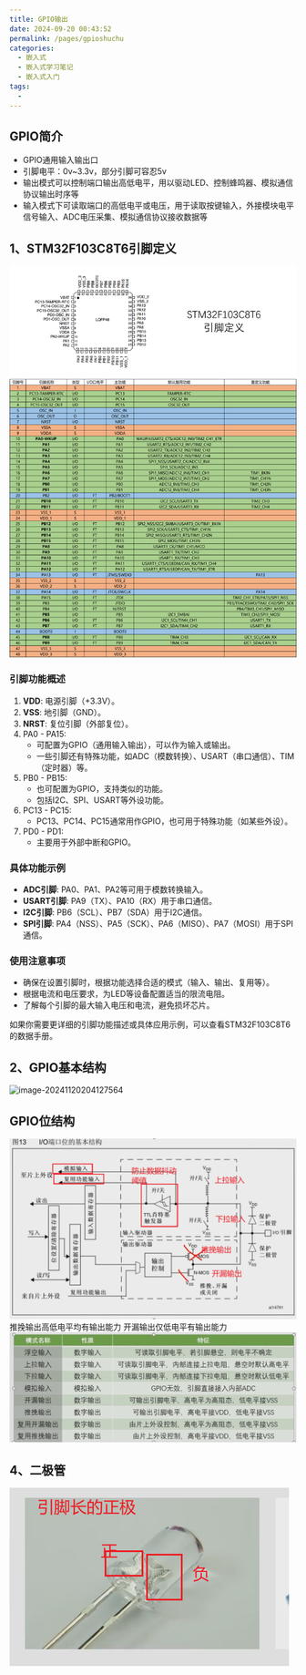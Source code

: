 ```yaml
---
title: GPIO输出
date: 2024-09-20 00:43:52
permalink: /pages/gpioshuchu
categories: 
  - 嵌入式
  - 嵌入式学习笔记
  - 嵌入式入门
tags: 
  - 
---
```

## GPIO简介
- GPIO通用输入输出口
- 引脚电平：0v~3.3v，部分引脚可容忍5v
- 输出模式可以控制端口输出高低电平，用以驱动LED、控制蜂鸣器、模拟通信协议输出时序等
- 输入模式下可读取端口的高低电平或电压，用于读取按键输入，外接模块电平信号输入、ADC电压采集、模拟通信协议接收数据等
## 1、STM32F103C8T6引脚定义

![alt text](./assets/010.png)

### 引脚功能概述

1. **VDD**: 电源引脚（+3.3V）。
2. **VSS**: 地引脚（GND）。
3. **NRST**: 复位引脚（外部复位）。
4. PA0 - PA15:
   - 可配置为GPIO（通用输入输出），可以作为输入或输出。
   - 一些引脚还有特殊功能，如ADC（模数转换）、USART（串口通信）、TIM（定时器）等。
5. PB0 - PB15:
   - 也可配置为GPIO，支持类似的功能。
   - 包括I2C、SPI、USART等外设功能。
6. PC13 - PC15:
   - PC13、PC14、PC15通常用作GPIO，也可用于特殊功能（如某些外设）。
7. PD0 - PD1:
   - 主要用于外部中断和GPIO。

### 具体功能示例

- **ADC引脚**: PA0、PA1、PA2等可用于模数转换输入。
- **USART引脚**: PA9（TX）、PA10（RX）用于串口通信。
- **I2C引脚**: PB6（SCL）、PB7（SDA）用于I2C通信。
- **SPI引脚**: PA4（NSS）、PA5（SCK）、PA6（MISO）、PA7（MOSI）用于SPI通信。

### 使用注意事项

- 确保在设置引脚时，根据功能选择合适的模式（输入、输出、复用等）。
- 根据电流和电压要求，为LED等设备配置适当的限流电阻。
- 了解每个引脚的最大输入电压和电流，避免损坏芯片。

如果你需要更详细的引脚功能描述或具体应用示例，可以查看STM32F103C8T6的数据手册。

## 2、GPIO基本结构

![image-20241120204127564](./assets/20241120204127564)

## GPIO位结构

![image-20241120205729574](./assets/image-20241120205729574.png)
推挽输出高低电平均有输出能力
开漏输出仅低电平有输出能力
![image-20241120205740339](./assets/image-20241120205740339.png)

## 4、二极管

![image-20241120205932984](./assets/image-20241120205932984.png)


